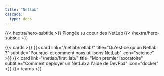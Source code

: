 ```yaml
---
title: "Netlab"
cascade:
  type: docs
---
```


<!-- markdownlint-disable MD033 MD034-->

{{< hextra/hero-subtitle >}}
  Plongée au coeur des NetLab
{{< /hextra/hero-subtitle >}}

{{< cards >}}
  {{< card link="/netlab/netlab/" title="Qu'est-ce qu'un Netlab ?" subtitle="Pourquoi et comment nous utilisons NetLab" icon="science" >}}
  {{< card link="/netlab/first_lab/" title="Mon premier laboratoire" subtitle="Comment déployer un NetLab à l'aide de DevPod" icon="docker" >}}
{{< /cards >}}
